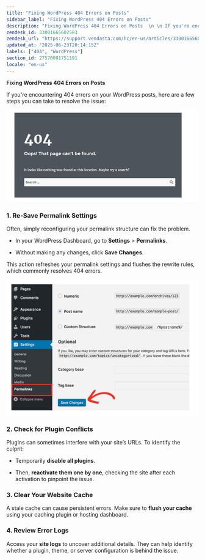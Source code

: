 ```yaml
---
title: "Fixing WordPress 404 Errors on Posts"
sidebar_label: "Fixing WordPress 404 Errors on Posts"
description: "Fixing WordPress 404 Errors on Posts  \n \n If you're encountering 404 errors on your WordPress posts, here are a few steps you can take to resolve the issue:"
zendesk_id: 33001665602583
zendesk_url: "https://support.vendasta.com/hc/en-us/articles/33001665602583-Fixing-WordPress-404-Errors-on-Posts"
updated_at: "2025-06-23T20:14:15Z"
labels: ["404", "WordPress"]
section_id: 27570091751191
locale: "en-us"
---
```


**Fixing WordPress 404 Errors on Posts**

If you're encountering 404 errors on your WordPress posts, here are a few steps you can take to resolve the issue:

![image.png](./img/33001665602583-c271d5a4d1.png)

### 1\. Re-Save Permalink Settings

Often, simply reconfiguring your permalink structure can fix the problem.

*   In your WordPress Dashboard, go to **Settings** > **Permalinks**.
    
*   Without making any changes, click **Save Changes**.
    

This action refreshes your permalink settings and flushes the rewrite rules, which commonly resolves 404 errors.

![image.png](./img/33001665602583-e7cdc3cfaf.png)

### 2\. Check for Plugin Conflicts

Plugins can sometimes interfere with your site’s URLs. To identify the culprit:

*   Temporarily **disable all plugins**.
    
*   Then, **reactivate them one by one**, checking the site after each activation to pinpoint the issue.
    

### 3\. Clear Your Website Cache

A stale cache can cause persistent errors. Make sure to **flush your cache** using your caching plugin or hosting dashboard.

### 4\. Review Error Logs

Access your **site logs** to uncover additional details. They can help identify whether a plugin, theme, or server configuration is behind the issue.
